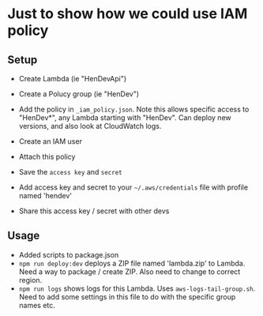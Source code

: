 # Just to show how we could use IAM policy

## Setup

- Create Lambda (ie "HenDevApi")

- Create a Polucy group (ie "HenDev")
- Add the policy in `_iam_policy.json`. Note this allows specific access to "HenDev*", any Lambda starting with "HenDev". Can deploy new versions, and also look at CloudWatch logs.

- Create an IAM user
- Attach this policy
- Save the `access key` and `secret`
- Add access key and secret to your `~/.aws/credentials` file with profile named 'hendev' 
- Share this access key / secret with other devs

## Usage

- Added scripts to package.json
- `npm run deploy:dev` deploys a ZIP file named 'lambda.zip' to Lambda. Need a way to package / create ZIP. Also need to change to correct region.
- `npm run logs` shows logs for this Lambda. Uses `aws-logs-tail-group.sh`. Need to add some settings in this file to do with the specific group names etc.